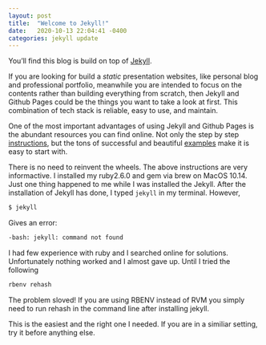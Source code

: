 ```yaml
---
layout: post
title:  "Welcome to Jekyll!"
date:   2020-10-13 22:04:41 -0400
categories: jekyll update
---
```

You’ll find this blog is build on top of [Jekyll](https://jekyllrb.com/).

If you are looking for build a *static* presentation websites, like personal blog and professional portfolio, meanwhile you are intended to focus on the contents rather than building everything from scratch, then Jekyll and Github Pages could be the things you want to take a look at first. This combination of tech stack is reliable, easy to use, and maintain.

One of the most important advantages of using Jekyll and Github Pages is the abundant resources you can find online. Not only the step by step [instructions](https://programminghistorian.org/en/lessons/building-static-sites-with-jekyll-github-pages), but the tons of successful and beautiful [examples](https://jekyllrb.com/showcase/) make it is easy to start with. 

There is no need to reinvent the wheels. The above instructions are very informactive. I installed my ruby2.6.0 and gem via brew on MacOS 10.14. Just one thing happened to me while I was installed the Jekyll.  After the installation of Jekyll has done, I typed `jekyll` in my terminal. However,
~~~bash
$ jekyll
~~~

Gives an error:
~~~bash
-bash: jekyll: command not found
~~~

I had few experience with ruby and I searched online for solutions. Unfortunately nothing worked and I almost gave up. Until I tried the following 

~~~bash
rbenv rehash
~~~
 
The problem sloved! If you are using  RBENV instead of RVM you simply need to run rehash in the command line after installing jekyll.

This is the easiest and the right one I needed. If you are in a similiar setting, try it before anything else.

